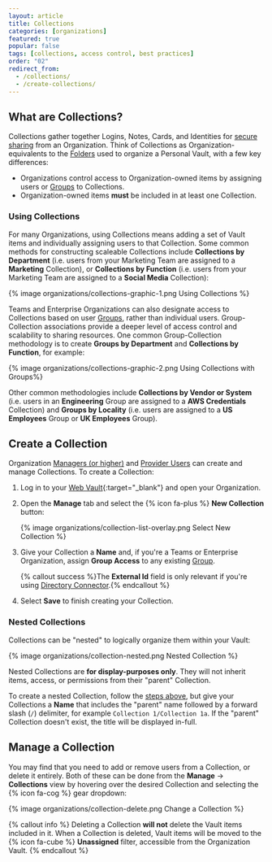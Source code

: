 ```yaml
---
layout: article
title: Collections
categories: [organizations]
featured: true
popular: false
tags: [collections, access control, best practices]
order: "02"
redirect_from:
  - /collections/
  - /create-collections/
---
```


## What are Collections?

Collections gather together Logins, Notes, Cards, and Identities for [secure sharing]({{site.baseurl}}/sharing/) from an Organization. Think of Collections as Organization-equivalents to the [Folders]({{site.baseurl}}/folders/) used to organize a Personal Vault, with a few key differences:

- Organizations control access to Organization-owned items by assigning users or [Groups]({{site.baseurl}}/about-groups/) to Collections.
- Organization-owned items **must** be included in at least one Collection.

### Using Collections

For many Organizations, using Collections means adding a set of Vault items and individually assigning users to that Collection. Some common methods for constructing scaleable Collections include **Collections by Department** (i.e. users from your Marketing Team are assigned to a **Marketing** Collection), or **Collections by Function** (i.e. users from your Marketing Team are assigned to a **Social Media** Collection):

{% image organizations/collections-graphic-1.png Using Collections %}

Teams and Enterprise Organizations can also designate access to Collections based on user [Groups]({{site.baseurl}}/about-groups/), rather than individual users. Group-Collection associations provide a deeper level of access control and scalability to sharing resources. One common Group-Collection methodology is to create **Groups by Department** and **Collections by Function**, for example:

{% image organizations/collections-graphic-2.png Using Collections with Groups%}

Other common methodologies include **Collections by Vendor or System** (i.e. users in an **Engineering** Group are assigned to a **AWS Credentials** Collection) and **Groups by Locality** (i.e. users are assigned to a **US Employees** Group or **UK Employees** Group).

## Create a Collection

Organization [Managers (or higher)]({{site.baseurl}}/user-types-access-control/) and [Provider Users]({{site.baseurl}}/provider-users/provider-user-types) can create and manage Collections. To create a Collection:

1. Log in to your [Web Vault](https://vault.bitwarden.com){:target="\_blank"} and open your Organization.
2. Open the **Manage** tab and select the {% icon fa-plus %} **New Collection** button:

   {% image organizations/collection-list-overlay.png Select New Collection %}
3. Give your Collection a **Name** and, if you're a Teams or Enterprise Organization, assign **Group Access** to any existing [Group]({{site.baseurl}}/about-groups/).

   {% callout success %}The **External Id** field is only relevant if you're using [Directory Connector]({{site.baseurl}}/directory-sync/).{% endcallout %}
4. Select **Save** to finish creating your Collection.

### Nested Collections

Collections can be "nested" to logically organize them within your Vault:

{% image organizations/collection-nested.png Nested Collection %}

Nested Collections are **for display-purposes only**. They will not inherit items, access, or permissions from their "parent" Collection.

To create a nested Collection, follow the [steps above](#create-a-collection), but give your Collections a **Name** that includes the "parent" name followed by a forward slash (`/`) delimiter, for example `Collection 1/Collection 1a`. If the "parent" Collection doesn't exist, the title will be displayed in-full.

## Manage a Collection

You may find that you need to add or remove users from a Collection, or delete it entirely. Both of these can be done from the **Manage** &rarr; **Collections** view by hovering over the desired Collection and selecting the {% icon fa-cog %} gear dropdown:

{% image organizations/collection-delete.png Change a Collection %}

{% callout info %}
Deleting a Collection **will not** delete the Vault items included in it. When a Collection is deleted, Vault items will be moved to the {% icon fa-cube %} **Unassigned** filter, accessible from the Organization Vault.
{% endcallout %}
